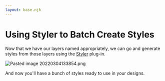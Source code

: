 ```yaml
---
layout: base.njk
---
```


# Using Styler to Batch Create Styles

Now that we have our layers named appropriately, we can go and generate styles from those layers using the [Styler](https://www.figma.com/community/plugin/820660579767995949/Styler) plug-in.

![Pasted image 20220304133854.png](/_assets/images/pasted-image-20220304133854.png)

And now you'll have a bunch of styles ready to use in your designs.

